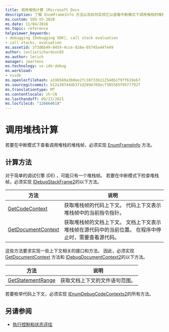 ```yaml
---
title: 调用堆栈计算 |Microsoft Docs
description: 了解 EnumFrameInfo 方法以及如何实现它以查看中断模式下调用堆栈的堆栈帧。
ms.custom: SEO-VS-2020
ms.date: 11/04/2016
ms.topic: reference
helpviewer_keywords:
- debugging [Debugging SDK], call stack evaluation
- call stacks, evaluation
ms.assetid: 373d6b49-0459-4cce-816e-05745a44fe49
author: leslierichardson95
ms.author: lerich
manager: jmartens
ms.technology: vs-ide-debug
ms.workload:
- vssdk
ms.openlocfilehash: a196560a3b0ee2fc10733b112540b1f9ff619e67
ms.sourcegitcommit: b12a38744db371d2894769ecf305585f9577792f
ms.translationtype: MT
ms.contentlocale: zh-CN
ms.lasthandoff: 09/13/2021
ms.locfileid: "126664618"
---
```

# <a name="call-stack-evaluation"></a>调用堆栈计算
若要在中断模式下查看调用堆栈的堆栈帧，必须实现 [EnumFrameInfo](../../extensibility/debugger/reference/idebugthread2-enumframeinfo.md) 方法。

## <a name="methods-for-evaluation"></a>计算方法
 对于简单的调试引擎 (DE) ，可能只有一个堆栈帧。 若要在中断模式下检查堆栈帧，必须实现 [IDebugStackFrame2](../../extensibility/debugger/reference/idebugstackframe2.md)的以下方法。

|方法|说明|
|------------|-----------------|
|[GetCodeContext](../../extensibility/debugger/reference/idebugstackframe2-getcodecontext.md)|获取堆栈帧的代码上下文。 代码上下文表示堆栈帧中的当前指令指针。|
|[GetDocumentContext](../../extensibility/debugger/reference/idebugstackframe2-getdocumentcontext.md)|获取堆栈帧的文档上下文。 文档上下文表示堆栈帧在源代码中的当前位置。 在程序中停止时，需要查看源代码。|

 这些方法要求实现一些上下文相关的接口和方法。 因此，必须实现 [GetDocumentContext](../../extensibility/debugger/reference/idebugcodecontext2-getdocumentcontext.md) 方法和 [IDebugDocumentContext2](../../extensibility/debugger/reference/idebugdocumentcontext2.md)的以下方法。

|方法|说明|
|------------|-----------------|
|[GetStatementRange](../../extensibility/debugger/reference/idebugdocumentcontext2-getstatementrange.md)|获取文档上下文的文件语句范围。|

 若要枚举代码上下文，必须实现 [IEnumDebugCodeContexts2](../../extensibility/debugger/reference/ienumdebugcodecontexts2.md)的所有方法。

## <a name="see-also"></a>另请参阅
- [执行控制和状态评估](../../extensibility/debugger/execution-control-and-state-evaluation.md)

